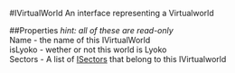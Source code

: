 #IVirtualWorld
An interface representing a Virtualworld

##Properties
*hint: all of these are read-only*<br>
Name - the name of this IVirtualWorld<br>
isLyoko - wether or not this world is Lyoko<br>
Sectors - A list of [ISectors](./ISector.md) that belong to this IVirtualworld
